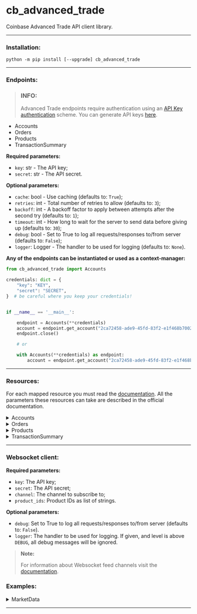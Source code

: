 # cb_advanced_trade

Coinbase Advanced Trade API client library.

---

### Installation:

```commandline
python -m pip install [--upgrade] cb_advanced_trade
```

---

### Endpoints:

> ### INFO:
> Advanced Trade endpoints require authentication using an [API Key authentication](https://docs.cloud.coinbase.com/advanced-trade-api/docs/rest-api-auth) scheme.
> You can generate API keys [here](https://www.coinbase.com/settings/api).

* Accounts
* Orders
* Products
* TransactionSummary


**Required parameters:**
* `key`: str - The API key;
* `secret`: str - The API secret.

**Optional parameters:**
* `cache`: bool - Use caching (defaults to: `True`);
* `retries`: int - Total number of retries to allow (defaults to: `3`);
* `backoff`: int - A backoff factor to apply between attempts after the second try (defaults to: `1`);
* `timeout`: int - How long to wait for the server to send data before giving up (defaults to: `30`);
* `debug`: bool - Set to True to log all requests/responses to/from server (defaults to: `False`);
* `logger`: Logger - The handler to be used for logging (defaults to: `None`).

**Any of the endpoints can be instantiated or used as a context-manager:**

```python
from cb_advanced_trade import Accounts

credentials: dict = {
    "key": "KEY",
    "secret": "SECRET",
}  # be careful where you keep your credentials!


if __name__ == '__main__':

    endpoint = Accounts(**credentials)
    account = endpoint.get_account("2ca72458-ade9-45fd-83f2-e1f468b70026")
    endpoint.close()

    # or

    with Accounts(**credentials) as endpoint:
        account = endpoint.get_account("2ca72458-ade9-45fd-83f2-e1f468b70026")
```

---

### Resources:

For each mapped resource you must read the [documentation](https://docs.cloud.coinbase.com/advanced-trade-api/docs/welcome).
All the parameters these resources can take are described in the official documentation.

<details>
<summary>Accounts</summary>
<p>

* [get_accounts()](https://docs.cloud.coinbase.com/advanced-trade-api/reference/retailbrokerageapi_getaccounts)

  Get a list of authenticated accounts for the current user.


* [get_account()](https://docs.cloud.coinbase.com/advanced-trade-api/reference/retailbrokerageapi_getaccount)

  Get a list of information about an account, given an account UUID.

</p>
</details>

<details>
<summary>Orders</summary>
<p>

* [create_order()](https://docs.cloud.coinbase.com/advanced-trade-api/reference/retailbrokerageapi_postorder)

  Create an order with a specified `product_id` (asset-pair), `side` (buy/sell), etc.

  > #### **Maximum Open Orders Per Product**
  > The maximum number of `OPEN` orders you can have for a given `product_id` is 500. If you have 500 open orders for a
  > `product_id` at submission, new orders placed for that product enter a failed state immediately.


* [del_order()](https://docs.cloud.coinbase.com/advanced-trade-api/reference/retailbrokerageapi_cancelorders)

  Initiate cancel requests for one or more orders.


* [get_orders()]()

  Get a list of orders filtered by optional query parameters (`product_id`, `order_status`, etc).

  > #### Maximum Open Orders Returned
  > The maximum number of `OPEN` orders returned is 1000.

  > #### CAUTION
  > If you have more than 1000 open, is recommended the
  > [WebSocket User channel](https://docs.cloud.coinbase.com/advanced-trade-api/docs/ws-channels#user-channel)
  > to retrieve all `OPEN` orders.


* [get_fills()](https://docs.cloud.coinbase.com/advanced-trade-api/reference/retailbrokerageapi_getfills)

  Get a list of fills filtered by optional query parameters (`product_id`, `order_id`, etc).


* [get_order()](https://docs.cloud.coinbase.com/advanced-trade-api/reference/retailbrokerageapi_gethistoricalorder)

  Get a single order by order ID.

</p>
</details>

<details>
<summary>Products</summary>
<p>

* [get_products()](https://docs.cloud.coinbase.com/advanced-trade-api/reference/retailbrokerageapi_getproducts)

  Get a list of the available currency pairs for trading.  


* [get_product()](https://docs.cloud.coinbase.com/advanced-trade-api/reference/retailbrokerageapi_getproduct)

  Get information on a single product by product ID.


* [get_product_candles()](https://docs.cloud.coinbase.com/advanced-trade-api/reference/retailbrokerageapi_getcandles)

  Get rates for a single product by product ID, grouped in buckets.


* [get_market_trades()](https://docs.cloud.coinbase.com/advanced-trade-api/reference/retailbrokerageapi_getmarkettrades)

  Get snapshot information, by product ID, about the last trades (ticks), best bid/ask, and 24h volume.

</p>
</details>

<details>
<summary>TransactionSummary</summary>
<p>

* [get_transaction_summary()](https://docs.cloud.coinbase.com/advanced-trade-api/reference/retailbrokerageapi_gettransactionsummary)

  Get a summary of transactions with fee tiers, total volume, and fees.

</p>
</details>

---

### Websocket client:

**Required parameters:**
* `key`: The API key;
* `secret`: The API secret;
* `channel`: The channel to subscribe to;
* `product_ids`: Product IDs as list of strings.

**Optional parameters:**
* `debug`: Set to True to log all requests/responses to/from server (defaults to: `False`).
* `logger`: The handler to be used for logging. If given, and level is above `DEBUG`,
  all debug messages will be ignored.


> **Note:**
> 
> For information about Websocket feed channels visit the
> [documentation](https://docs.cloud.coinbase.com/advanced-trade-api/docs/ws-channels).

### Examples:

<details>
<summary>MarketData</summary>
<p>

```python
from cb_advanced_trade import MarketData

credentials = {
"key": "YOUR KEY",
"secret": "YOUR SECRET",
}  # be careful where you keep this!


if __name__ == '__main__':

    client = MarketData(
        **credentials,
        channel="ticker",
        product_ids=["BTC-USD"],
        debug=True
    )

    client.listen()

    try:
        for tick in client.queue:
            print(tick)
    except KeyboardInterrupt:
        client.close()
```

</p>
</details>

---
